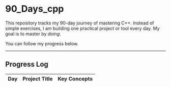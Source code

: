 # 90_Days_cpp
This repository tracks my 90-day journey of mastering C++.
Instead of simple exercises, I am building one practical project or tool every day. My goal is to master by *doing*.

You can follow my progress below.

---

## Progress Log
| Day | Project Title | Key Concepts |
| :--- | :--- | :--- |
